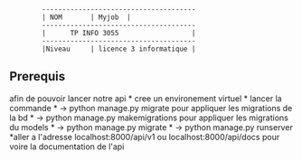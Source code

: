             --------------------------------------
            | NOM       | Myjob  |           
            --------------------------------------
            |      TP INFO 3055                  |
            --------------------------------------
            |Niveau     | licence 3 informatique |

## Prerequis
afin de pouvoir lancer notre api 
    * cree un environement virtuel 
    * lancer la commande 
       * ->   python manage.py migrate pour appliquer les migrations de la bd 
       * ->   python manage.py makemigrations  pour appliquer les migrations du models
       * ->   python manage.py migrate 
       * ->   python manage.py runserver 
     *aller a l'adresse localhost:8000/api/v1 ou localhost:8000/api/docs pour voire la documentation de l'api 
        

